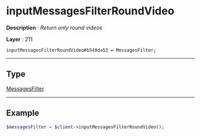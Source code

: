 # inputMessagesFilterRoundVideo

**Description** : *Return only round videos*

**Layer** : 211

```tl
inputMessagesFilterRoundVideo#b549da53 = MessagesFilter;
```

---

## Type

[MessagesFilter](type/MessagesFilter)

---

## Example

```php
$messagesFilter = $client->inputMessagesFilterRoundVideo();
```